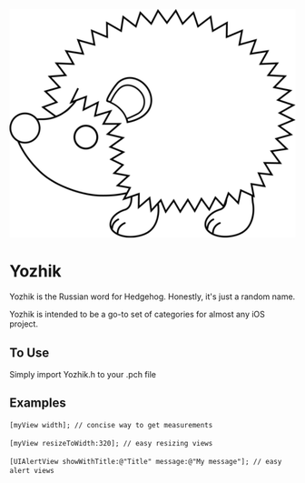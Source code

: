 ![Logo](/icon.png)

Yozhik
============

Yozhik is the Russian word for Hedgehog. Honestly, it's just a random name.
 
Yozhik is intended to be a go-to set of categories for almost any iOS project.  

To Use
------------
Simply import Yozhik.h to your <project>.pch file

Examples
------------

    [myView width]; // concise way to get measurements
  
    [myView resizeToWidth:320]; // easy resizing views
  
    [UIAlertView showWithTitle:@"Title" message:@"My message"]; // easy alert views